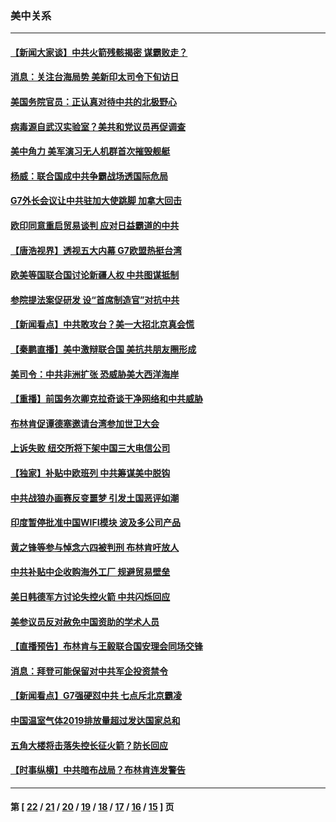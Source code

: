 ### 美中关系
---
#### [【新闻大家谈】中共火箭残骸揭密 谋霸败走？](../../pages/nf1412576/n12936961.md) 
#### [消息：关注台海局势 美新印太司令下旬访日](../../pages/nf1412576/n12936589.md) 
#### [美国务院官员：正认真对待中共的北极野心](../../pages/nf1412576/n12935149.md) 
#### [病毒源自武汉实验室？美共和党议员再促调查](../../pages/nf1412576/n12934793.md) 
#### [美中角力 美军演习无人机群首次摧毁舰艇](../../pages/nf1412576/n12933355.md) 
#### [杨威：联合国成中共争霸战场透国际危局](../../pages/nf1412576/n12933773.md) 
#### [G7外长会议让中共驻加大使跳脚 加拿大回击](../../pages/nf1412576/n12933240.md) 
#### [欧印同意重启贸易谈判 应对日益霸道的中共](../../pages/nf1412576/n12933223.md) 
#### [【唐浩视界】透视五大内幕 G7欧盟热挺台湾](../../pages/nf1412576/n12933014.md) 
#### [欧美等国联合国讨论新疆人权 中共图谋抵制](../../pages/nf1412576/n12932767.md) 
#### [参院提法案促研发 设“首席制造官”对抗中共](../../pages/nf1412576/n12932235.md) 
#### [【新闻看点】中共敢攻台？美一大招北京真会慌](../../pages/nf1412576/n12932085.md) 
#### [【秦鹏直播】美中激辩联合国 美抗共朋友圈形成](../../pages/nf1412576/n12932152.md) 
#### [美司令：中共非洲扩张 恐威胁美大西洋海岸](../../pages/nf1412576/n12932108.md) 
#### [【重播】前国务次卿克拉奇谈干净网络和中共威胁](../../pages/nf1412576/n12931896.md) 
#### [布林肯促谭德塞邀请台湾参加世卫大会](../../pages/nf1412576/n12931879.md) 
#### [上诉失败 纽交所将下架中国三大电信公司](../../pages/nf1412576/n12931720.md) 
#### [【独家】补贴中欧班列 中共筹谋美中脱钩](../../pages/nf1412576/n12917013.md) 
#### [中共战狼办画赛反变噩梦 引发土国恶评如潮](../../pages/nf1412576/n12931335.md) 
#### [印度暂停批准中国WIFI模块 波及多公司产品](../../pages/nf1412576/n12931340.md) 
#### [黄之锋等参与悼念六四被判刑 布林肯吁放人](../../pages/nf1412576/n12931302.md) 
#### [中共补贴中企收购海外工厂 规避贸易壁垒](../../pages/nf1412576/n12931121.md) 
#### [美日韩德军方讨论失控火箭 中共闪烁回应](../../pages/nf1412576/n12929424.md) 
#### [美参议员反对赦免中国资助的学术人员](../../pages/nf1412576/n12930251.md) 
#### [【直播预告】布林肯与王毅联合国安理会同场交锋](../../pages/nf1412576/n12929977.md) 
#### [消息：拜登可能保留对中共军企投资禁令](../../pages/nf1412576/n12929914.md) 
#### [【新闻看点】G7强硬怼中共 七点斥北京霸凌](../../pages/nf1412576/n12929545.md) 
#### [中国温室气体2019排放量超过发达国家总和](../../pages/nf1412576/n12929628.md) 
#### [五角大楼将击落失控长征火箭？防长回应](../../pages/nf1412576/n12929418.md) 
#### [【时事纵横】中共暗布战局？布林肯连发警告](../../pages/nf1412576/n12929554.md) 

---
#### 第 [ [22](./22.md) / [21](./21.md) / [20](./20.md) / [19](./19.md) / [18](./18.md) / [17](./17.md) / [16](./16.md) / [15](./15.md) ] 页
